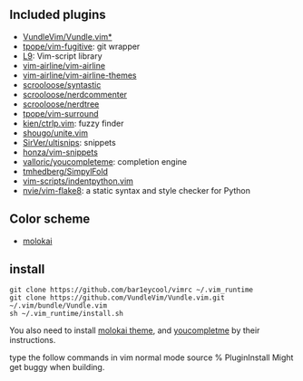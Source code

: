 ## Included plugins
* [VundleVim/Vundle.vim*](https://github.com/VundleVim/Vundle.vim)
* [tpope/vim-fugitive](https://github.com/tpope/vim-fugitive): git wrapper
* [L9](https://github.com/vim-scripts/L9): Vim-script library
* [vim-airline/vim-airline](https://github.com/vim-airline/vim-airline)
* [vim-airline/vim-airline-themes](https://github.com/vim-airline/vim-airline-themes)
* [scrooloose/syntastic](https://github.com/scrooloose/syntastic)
* [scrooloose/nerdcommenter](https://github.com/scrooloose/nerdcommenter)
* [scrooloose/nerdtree](https://github.com/scrooloose/nerdtree)
* [tpope/vim-surround](https://github.com/scrooloose/vim-surround)
* [kien/ctrlp.vim](https://github.com/kien/ctrlp.vim): fuzzy finder
* [shougo/unite.vim](https://github.com/shougo/unite.vim)
* [SirVer/ultisnips](https://github.com/SirVer/ultisnips): snippets
* [honza/vim-snippets](https://github.com/honza/vim-snippets)
* [valloric/youcompleteme](https://github.com/valloric/youcompleteme): completion engine
* [tmhedberg/SimpylFold](https://github.com/tmhedberg/SimpylFold)
* [vim-scripts/indentpython.vim](https://github.com/vim-scripts/indentpython.vim)
* [nvie/vim-flake8](https://github.com/nvie/vim-flake8): a static syntax and style checker for Python

## Color scheme
* [molokai](https://github.com/tomasr/molokai)

## install

    git clone https://github.com/bar1eycool/vimrc ~/.vim_runtime
    git clone https://github.com/VundleVim/Vundle.vim.git ~/.vim/bundle/Vundle.vim
    sh ~/.vim_runtime/install.sh


You also need to install [molokai theme](https://github.com/tomasr/molokai), and [youcompletme](http://vimawesome.com/plugin/youcompleteme) by their instructions.

type the follow commands in vim normal mode
    source %
    PluginInstall
Might get buggy when building.
